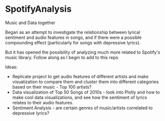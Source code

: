 # SpotifyAnalysis
Music and Data together

Began as an attempt to investigate the relationship between lyrical sentiment and audio features in songs, and if there were a possible compounding effect (particularly for songs with depressive lyrics). 

But it has opened the possibility of analyzing much more related to Spotify's music library. Follow along as I begin to add to this repo

Ideas:

* Replicate project to get audio features of different artists and make visualization to compare them and cluster them into different categories based on their music - Top 100 artists?   
* Data visualization of Top 50 Songs of 2010s - look into Plotly and how to make cool data visualizations, and see how the sentiment of lyrics relates to their audio features. 
* Sentiment Analysis - are certain genres of music/artists correlated to depressive lyrics?
